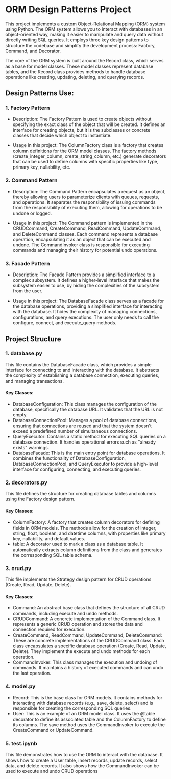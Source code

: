 # ORM Design Patterns Project

This project implements a custom Object-Relational Mapping (ORM) system using Python. The ORM system allows you to interact with databases in an object-oriented way, making it easier to manipulate and query data without directly writing SQL queries. It employs three key design patterns to structure the codebase and simplify the development process: Factory, Command, and Decorator.

The core of the ORM system is built around the Record class, which serves as a base for model classes. These model classes represent database tables, and the Record class provides methods to handle database operations like creating, updating, deleting, and querying records.

## Design Patterns Use:

### 1. Factory Pattern
- Description:
The Factory Pattern is used to create objects without specifying the exact class of the object that will be created. It defines an interface for creating objects, but it is the subclasses or concrete classes that decide which object to instantiate.

- Usage in this project:
The ColumnFactory class is a factory that creates column definitions for the ORM model classes. The factory methods (create_integer_column, create_string_column, etc.) generate decorators that can be used to define columns with specific properties like type, primary key, nullability, etc.
  
### 2. Command Pattern
- Description:
The Command Pattern encapsulates a request as an object, thereby allowing users to parameterize clients with queues, requests, and operations. It separates the responsibility of issuing commands from the responsibility of executing them, allowing for operations to be undone or logged.

- Usage in this project:
The Command pattern is implemented in the CRUDCommand, CreateCommand, ReadCommand, UpdateCommand, and DeleteCommand classes. Each command represents a database operation, encapsulating it as an object that can be executed and undone. The CommandInvoker class is responsible for executing commands and managing their history for potential undo operations.
  
### 3. Facade Pattern
- Description:
The Facade Pattern provides a simplified interface to a complex subsystem. It defines a higher-level interface that makes the subsystem easier to use, by hiding the complexities of the subsystem from the user.

- Usage in this project:
The DatabaseFacade class serves as a facade for the database operations, providing a simplified interface for interacting with the database. It hides the complexity of managing connections, configurations, and query executions. The user only needs to call the configure, connect, and execute_query methods.
## Project Structure

### 1. **database.py**
This file contains the DatabaseFacade class, which provides a simple interface for connecting to and interacting with the database. It abstracts the complexity of establishing a database connection, executing queries, and managing transactions.
#### Key Classes:
- DatabaseConfiguration: This class manages the configuration of the database, specifically the database URL. It validates that the URL is not empty.
- DatabaseConnectionPool: Manages a pool of database connections, ensuring that connections are reused and that the system doesn't exceed a predefined number of simultaneous connections.
- QueryExecutor: Contains a static method for executing SQL queries on a database connection. It handles operational errors such as "already exists" warnings.
- DatabaseFacade: This is the main entry point for database operations. It combines the functionality of DatabaseConfiguration, DatabaseConnectionPool, and QueryExecutor to provide a high-level interface for configuring, connecting, and executing queries.


### 2. **decorators.py**
This file defines the structure for creating database tables and columns using the Factory design pattern.
#### Key Classes:
- ColumnFactory: A factory that creates column decorators for defining fields in ORM models. The methods allow for the creation of integer, string, float, boolean, and datetime columns, with properties like primary key, nullability, and default values.
- table: A decorator used to mark a class as a database table. It automatically extracts column definitions from the class and generates the corresponding SQL table schema.

### 3. **crud.py**
This file implements the Strategy design pattern for CRUD operations (Create, Read, Update, Delete).
#### Key Classes:
- Command: An abstract base class that defines the structure of all CRUD commands, including execute and undo methods.
- CRUDCommand: A concrete implementation of the Command class. It represents a generic CRUD operation and stores the data and connection required for execution.
- CreateCommand, ReadCommand, UpdateCommand, DeleteCommand: These are concrete implementations of the CRUDCommand class. Each class encapsulates a specific database operation (Create, Read, Update, Delete). They implement the execute and undo methods for each operation.
- CommandInvoker: This class manages the execution and undoing of commands. It maintains a history of executed commands and can undo the last operation.


### 4. **model.py**
- Record: This is the base class for ORM models. It contains methods for interacting with database records (e.g., save, delete, select) and is responsible for creating the corresponding SQL queries.
- User: This is an example of an ORM model class. It uses the @table decorator to define its associated table and the ColumnFactory to define its columns. The save method uses the CommandInvoker to execute the CreateCommand or UpdateCommand.

### 5. **test.ipynb**
This file demonstrates how to use the ORM to interact with the database. It shows how to create a User table, insert records, update records, select data, and delete records. It also shows how the CommandInvoker can be used to execute and undo CRUD operations
